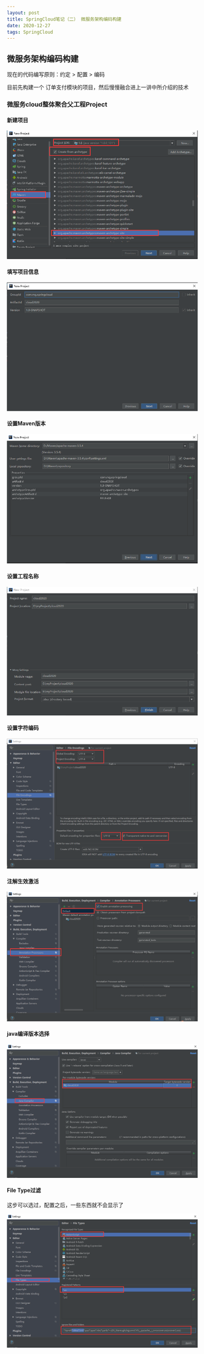 ```yaml
---
layout: post
title: SpringCloud笔记（二） 微服务架构编码构建
date: 2020-12-27
tags: SpringCloud
---
```


## 微服务架构编码构建

现在的代码编写原则：约定 > 配置 > 编码

目前先构建一个	订单支付模块的项目，然后慢慢融合进上一讲中所介绍的技术

### 微服务cloud整体聚合父工程Project

#### 新建项目

![5](\images\posts\springcloud\5.jpg)

#### 填写项目信息

![6](\images\posts\springcloud\6.jpg)

#### 设置Maven版本

![7](\images\posts\springcloud\7.jpg)

#### 设置工程名称

![8](\images\posts\springcloud\8.jpg)

#### 设置字符编码

![9](\images\posts\springcloud\9.jpg)

#### 注解生效激活

![10](\images\posts\springcloud\10.jpg)

#### java编译版本选择

![11](\images\posts\springcloud\11.jpg)

#### File Type过滤

这步可以选过，配置之后，一些东西就不会显示了

![12](\images\posts\springcloud\12.jpg)